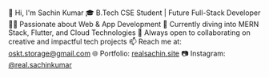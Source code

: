👋 Hi, I'm Sachin Kumar
🎓 B.Tech CSE Student | Future Full-Stack Developer
👨‍💻 Passionate about Web & App Development
🌱 Currently diving into MERN Stack, Flutter, and Cloud Technologies
🤝 Always open to collaborating on creative and impactful tech projects
📫 Reach me at: oskt.storage@gmail.com
🌐 Portfolio: [realsachin.site](https://sites.google.com/view/realsachin)
📷 Instagram: [@real.sachinkumar](https://www.instagram.com/real.sachinkumar/)
<!---
24sk26sachin/24sk26sachin is a ✨ special ✨ repository because its `README.md` (this file) appears on your GitHub profile.
You can click the Preview link to take a look at your changes.
--->
